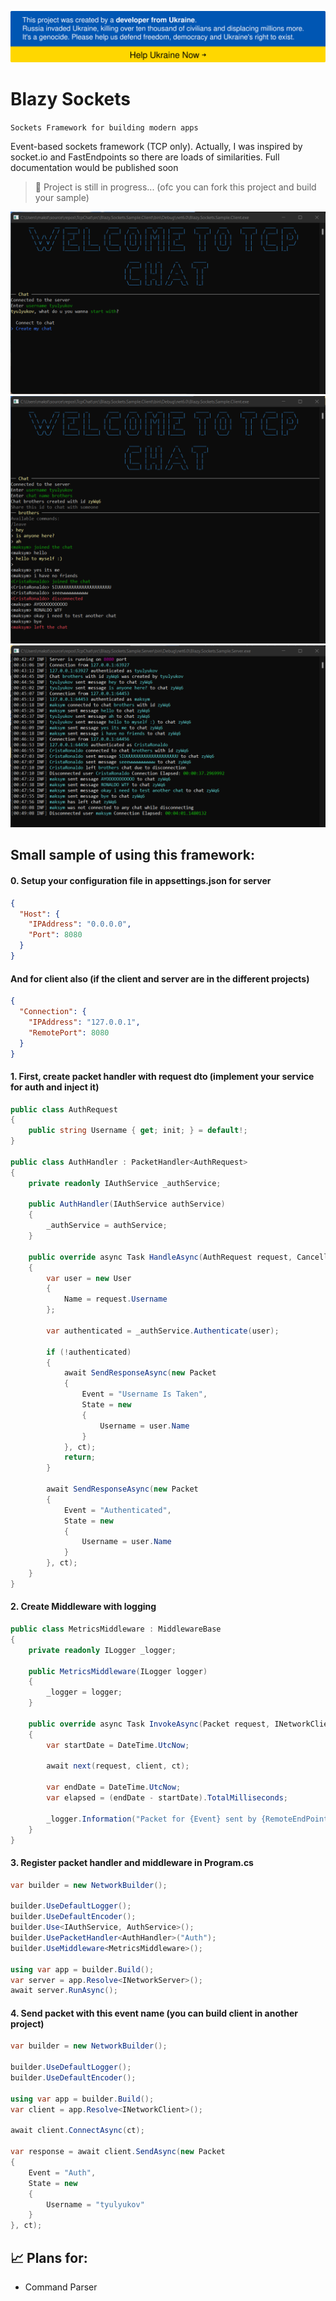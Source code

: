 [![Stand With Ukraine](https://raw.githubusercontent.com/vshymanskyy/StandWithUkraine/main/banner-direct-single.svg)](https://stand-with-ukraine.pp.ua)

# Blazy Sockets
`Sockets Framework for building modern apps`

Event-based sockets framework (TCP only). Actually, I was inspired by socket.io and FastEndpoints so there are loads of similarities.
Full documentation would be published soon

> 🚧 Project is still in progress... (ofc you can fork this project and build your sample)

![Main menu](https://github.com/tyulyukov/Blazy.Sockets/blob/master/docs/assets/main1.png)
![Client](https://github.com/tyulyukov/Blazy.Sockets/blob/master/docs/assets/chat1.png)
![Server](https://github.com/tyulyukov/Blazy.Sockets/blob/master/docs/assets/server1.png)

## Small sample of using this framework:

#### 0. Setup your configuration file in appsettings.json for server
```json
{
  "Host": {
    "IPAddress": "0.0.0.0",
    "Port": 8080
  }
}
```

#### And for client also (if the client and server are in the different projects)
```json
{
  "Connection": {
    "IPAddress": "127.0.0.1",
    "RemotePort": 8080
  }
}
```

#### 1. First, create packet handler with request dto (implement your service for auth and inject it)
```csharp
public class AuthRequest
{
    public string Username { get; init; } = default!;
}

public class AuthHandler : PacketHandler<AuthRequest>
{
    private readonly IAuthService _authService;

    public AuthHandler(IAuthService authService)
    {
        _authService = authService;
    }

    public override async Task HandleAsync(AuthRequest request, CancellationToken ct)
    {
        var user = new User
        {
            Name = request.Username
        };

        var authenticated = _authService.Authenticate(user);

        if (!authenticated)
        {
            await SendResponseAsync(new Packet
            {
                Event = "Username Is Taken",
                State = new 
                {
                    Username = user.Name
                }
            }, ct);
            return;
        }
        
        await SendResponseAsync(new Packet
        {
            Event = "Authenticated",
            State = new 
            {
                Username = user.Name
            }
        }, ct);
    }
}
```

#### 2. Create Middleware with logging
```csharp
public class MetricsMiddleware : MiddlewareBase
{
    private readonly ILogger _logger;

    public MetricsMiddleware(ILogger logger)
    {
        _logger = logger;
    }
    
    public override async Task InvokeAsync(Packet request, INetworkClient client, PacketDelegate next, CancellationToken ct = default)
    {
        var startDate = DateTime.UtcNow;
        
        await next(request, client, ct);
        
        var endDate = DateTime.UtcNow;
        var elapsed = (endDate - startDate).TotalMilliseconds;
        
        _logger.Information("Packet for {Event} sent by {RemoteEndPoint} was handled in {ElapsedMilliseconds}ms", request.Event, client.RemoteEndPoint, elapsed);
    }
}
```

#### 3. Register packet handler and middleware in Program.cs
```csharp
var builder = new NetworkBuilder();

builder.UseDefaultLogger();
builder.UseDefaultEncoder();
builder.Use<IAuthService, AuthService>();
builder.UsePacketHandler<AuthHandler>("Auth");
builder.UseMiddleware<MetricsMiddleware>();

using var app = builder.Build();
var server = app.Resolve<INetworkServer>();
await server.RunAsync();
```

#### 4. Send packet with this event name (you can build client in another project)
```csharp
var builder = new NetworkBuilder();

builder.UseDefaultLogger();
builder.UseDefaultEncoder();

using var app = builder.Build();
var client = app.Resolve<INetworkClient>();

await client.ConnectAsync(ct);

var response = await client.SendAsync(new Packet
{
    Event = "Auth",
    State = new
    {
        Username = "tyulyukov"
    }
}, ct);
```



## 📈 Plans for:
- Command Parser
